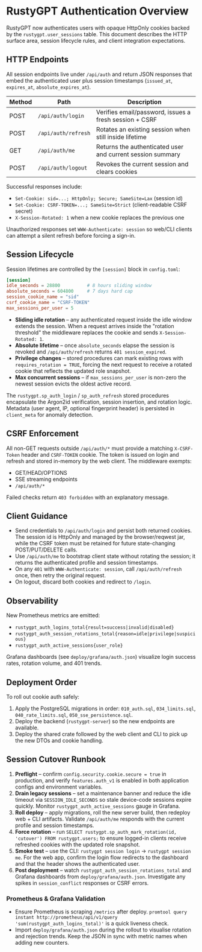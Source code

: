 # RustyGPT Authentication Overview

RustyGPT now authenticates users with opaque HttpOnly cookies backed by the `rustygpt.user_sessions` table. This document describes the HTTP surface area, session lifecycle rules, and client integration expectations.

## HTTP Endpoints

All session endpoints live under `/api/auth` and return JSON responses that embed the authenticated user plus session timestamps (`issued_at`, `expires_at`, `absolute_expires_at`).

| Method | Path              | Description                                                |
|--------|-------------------|------------------------------------------------------------|
| POST   | `/api/auth/login` | Verifies email/password, issues a fresh session + CSRF     |
| POST   | `/api/auth/refresh` | Rotates an existing session when still inside lifetime  |
| GET    | `/api/auth/me`    | Returns the authenticated user and current session summary |
| POST   | `/api/auth/logout` | Revokes the current session and clears cookies            |

Successful responses include:

* `Set-Cookie: sid=...; HttpOnly; Secure; SameSite=Lax` (session id)
* `Set-Cookie: CSRF-TOKEN=...; SameSite=Strict` (client-readable CSRF secret)
* `X-Session-Rotated: 1` when a new cookie replaces the previous one

Unauthorized responses set `WWW-Authenticate: session` so web/CLI clients can attempt a silent refresh before forcing a sign-in.

## Session Lifecycle

Session lifetimes are controlled by the `[session]` block in `config.toml`:

```toml
[session]
idle_seconds = 28800          # 8 hours sliding window
absolute_seconds = 604800     # 7 days hard cap
session_cookie_name = "sid"
csrf_cookie_name = "CSRF-TOKEN"
max_sessions_per_user = 5
```

* **Sliding idle rotation** – any authenticated request inside the idle window extends the session. When a request arrives inside the "rotation threshold" the middleware replaces the cookie and sends `X-Session-Rotated: 1`.
* **Absolute lifetime** – once `absolute_seconds` elapse the session is revoked and `/api/auth/refresh` returns `401 session_expired`.
* **Privilege changes** – stored procedures can mark existing rows with `requires_rotation = TRUE`, forcing the next request to receive a rotated cookie that reflects the updated role snapshot.
* **Max concurrent sessions** – if `max_sessions_per_user` is non-zero the newest session evicts the oldest active record.

The `rustygpt.sp_auth_login` / `sp_auth_refresh` stored procedures encapsulate the Argon2id verification, session insertion, and rotation logic. Metadata (user agent, IP, optional fingerprint header) is persisted in `client_meta` for anomaly detection.

## CSRF Enforcement

All non-GET requests outside `/api/auth/*` must provide a matching `X-CSRF-Token` header and `CSRF-TOKEN` cookie. The token is issued on login and refresh and stored in-memory by the web client. The middleware exempts:

* GET/HEAD/OPTIONS
* SSE streaming endpoints
* `/api/auth/*`

Failed checks return `403 forbidden` with an explanatory message.

## Client Guidance

* Send credentials to `/api/auth/login` and persist both returned cookies. The session id is HttpOnly and managed by the browser/reqwest jar, while the CSRF token must be retained for future state-changing POST/PUT/DELETE calls.
* Use `/api/auth/me` to bootstrap client state without rotating the session; it returns the authenticated profile and session timestamps.
* On any `401` with `WWW-Authenticate: session`, call `/api/auth/refresh` once, then retry the original request.
* On logout, discard both cookies and redirect to `/login`.

## Observability

New Prometheus metrics are emitted:

* `rustygpt_auth_logins_total{result=success|invalid|disabled}`
* `rustygpt_auth_session_rotations_total{reason=idle|privilege|suspicious}`
* `rustygpt_auth_active_sessions{user_role}`

Grafana dashboards (see `deploy/grafana/auth.json`) visualize login success rates, rotation volume, and 401 trends.

## Deployment Order

To roll out cookie auth safely:

1. Apply the PostgreSQL migrations in order: `010_auth.sql`, `034_limits.sql`, `040_rate_limits.sql`, `050_sse_persistence.sql`.
2. Deploy the backend (`rustygpt-server`) so the new endpoints are available.
3. Deploy the shared crate followed by the web client and CLI to pick up the new DTOs and cookie handling.

## Session Cutover Runbook

1. **Preflight** – confirm `config.security.cookie.secure = true` in production, and verify `features.auth_v1` is enabled in both application configs and environment variables.
2. **Drain legacy sessions** – set a maintenance banner and reduce the idle timeout via `SESSION_IDLE_SECONDS` so stale device-code sessions expire quickly. Monitor `rustygpt_auth_active_sessions` gauge in Grafana.
3. **Roll deploy** – apply migrations, roll the new server build, then redeploy web + CLI artifacts. Validate `/api/auth/me` responds with the current profile and session timestamps.
4. **Force rotation** – run `SELECT rustygpt.sp_auth_mark_rotation(id, 'cutover') FROM rustygpt.users;` to ensure logged-in clients receive refreshed cookies with the updated role snapshot.
5. **Smoke test** – use the CLI: `rustygpt session login` → `rustygpt session me`. For the web app, confirm the login flow redirects to the dashboard and that the header shows the authenticated user.
6. **Post deployment** – watch `rustygpt_auth_session_rotations_total` and Grafana dashboards from `deploy/grafana/auth.json`. Investigate any spikes in `session_conflict` responses or CSRF errors.

### Prometheus & Grafana Validation

- Ensure Prometheus is scraping `/metrics` after deploy. `promtool query instant http://prometheus/api/v1/query 'sum(rustygpt_auth_logins_total)'` is a quick liveness check.
- Import `deploy/grafana/auth.json` during the rollout to visualise rotation and rejection trends. Keep the JSON in sync with metric names when adding new counters.
